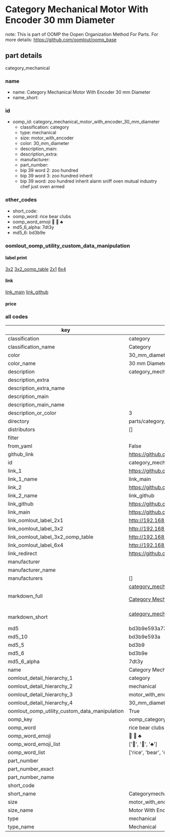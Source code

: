 # Category Mechanical Motor With Encoder 30 mm Diameter  

note: This is part of OOMP the Oopen Organization Method For Parts. For more details: https://github.com/oomlout/oomp_base

##  part details
  



category_mechanical



### name
* name: Category Mechanical Motor With Encoder 30 mm Diameter
* name_short: 
### id
* oomp_id: category_mechanical_motor_with_encoder_30_mm_diameter
  * classification: category
  * type: mechanical
  * size: motor_with_encoder
  * color: 30_mm_diameter
  * description_main: 
  * description_extra: 
  * manufacturer: 
  * part_number: 
  * bip 39 word 2: zoo hundred
  * bip 39 word 3: zoo hundred inherit
  * bip 39 word: zoo hundred inherit alarm sniff oven mutual industry chef just oven armed

### other_codes
* short_code: 
* oomp_word: rice bear clubs
* oomp_word_emoji :rice: :bear: :clubs:
* md5_6_alpha: 7dt3y
* md5_6: bd3b9e






### oomlout_oomp_utility_custom_data_manipulation
#### label print
[3x2](http://192.168.1.245:1112/?label=oomp%207dt3y)
[3x2_oomp_table](http://192.168.1.108:1112/?label=oomp%207dt3y)
[2x1](http://192.168.1.242:1112/?label=oomp%207dt3y)
[6x4](http://192.168.1.55:1112/?label=oomp%207dt3y)    

#### link

[link_main](https://github.com/oomlout/oomlout_oomp_version_1_messy/tree/main/parts/category_mechanical_motor_with_encoder_30_mm_diameter) [link_github](https://github.com/oomlout/oomlout_oomp_version_1_messy/tree/main/parts/category_mechanical_motor_with_encoder_30_mm_diameter)                             

#### price







### all codes 
| key | value |  
| --- | --- |  
| classification | category |  
| classification_name | Category |  
| color | 30_mm_diameter |  
| color_name | 30 mm Diameter |  
| description | category_mechanical |  
| description_extra |  |  
| description_extra_name |  |  
| description_main |  |  
| description_main_name |  |  
| description_or_color | 3  |  
| directory | parts/category_mechanical_motor_with_encoder_30_mm_diameter |  
| distributors | [] |  
| filter |  |  
| from_yaml | False |  
| github_link | https://github.com/oomlout/oomlout_oomp_part_src/tree/main/parts/category_mechanical_motor_with_encoder_30_mm_diameter |  
| id | category_mechanical_motor_with_encoder_30_mm_diameter |  
| link_1 | https://github.com/oomlout/oomlout_oomp_version_1_messy/tree/main/parts/category_mechanical_motor_with_encoder_30_mm_diameter |  
| link_1_name | link_main |  
| link_2 | https://github.com/oomlout/oomlout_oomp_version_1_messy/tree/main/parts/category_mechanical_motor_with_encoder_30_mm_diameter |  
| link_2_name | link_github |  
| link_github | https://github.com/oomlout/oomlout_oomp_version_1_messy/tree/main/parts/category_mechanical_motor_with_encoder_30_mm_diameter |  
| link_main | https://github.com/oomlout/oomlout_oomp_version_1_messy/tree/main/parts/category_mechanical_motor_with_encoder_30_mm_diameter |  
| link_oomlout_label_2x1 | http://192.168.1.242:1112/?label=oomp%207dt3y |  
| link_oomlout_label_3x2 | http://192.168.1.245:1112/?label=oomp%207dt3y |  
| link_oomlout_label_3x2_oomp_table | http://192.168.1.108:1112/?label=oomp%207dt3y |  
| link_oomlout_label_6x4 | http://192.168.1.55:1112/?label=oomp%207dt3y |  
| link_redirect | https://github.com/oomlout/oomlout_oomp_version_1_messy/tree/main/parts/category_mechanical_motor_with_encoder_30_mm_diameter |  
| manufacturer |  |  
| manufacturer_name |  |  
| manufacturers | [] |  
| markdown_full | [category_mechanical_motor_with_encoder_30_mm_diameter](none)<br>[](none)<br>[Category Mechanical Motor With Encoder 30 Mm Diameter](none)<br><br> |  
| markdown_short | [category_mechanical_motor_with_encoder_30_mm_diameter](none)<br><br> |  
| md5 | bd3b9e593a7332467766b05ce79bcfff |  
| md5_10 | bd3b9e593a |  
| md5_5 | bd3b9 |  
| md5_6 | bd3b9e |  
| md5_6_alpha | 7dt3y |  
| name | Category Mechanical Motor With Encoder 30 mm Diameter |  
| oomlout_detail_hierarchy_1 | category |  
| oomlout_detail_hierarchy_2 | mechanical |  
| oomlout_detail_hierarchy_3 | motor_with_encoder |  
| oomlout_detail_hierarchy_4 | 30_mm_diameter |  
| oomlout_oomp_utility_custom_data_manipulation | True |  
| oomp_key | oomp_category_mechanical_motor_with_encoder_30_mm_diameter |  
| oomp_word | rice bear clubs |  
| oomp_word_emoji | :rice: :bear: :clubs: |  
| oomp_word_emoji_list | [':rice:', ':bear:', ':clubs:'] |  
| oomp_word_list | ['rice', 'bear', 'clubs'] |  
| part_number |  |  
| part_number_exact |  |  
| part_number_name |  |  
| short_code |  |  
| short_name | Categorymechanical |  
| size | motor_with_encoder |  
| size_name | Motor With Encoder |  
| type | mechanical |  
| type_name | Mechanical |  
